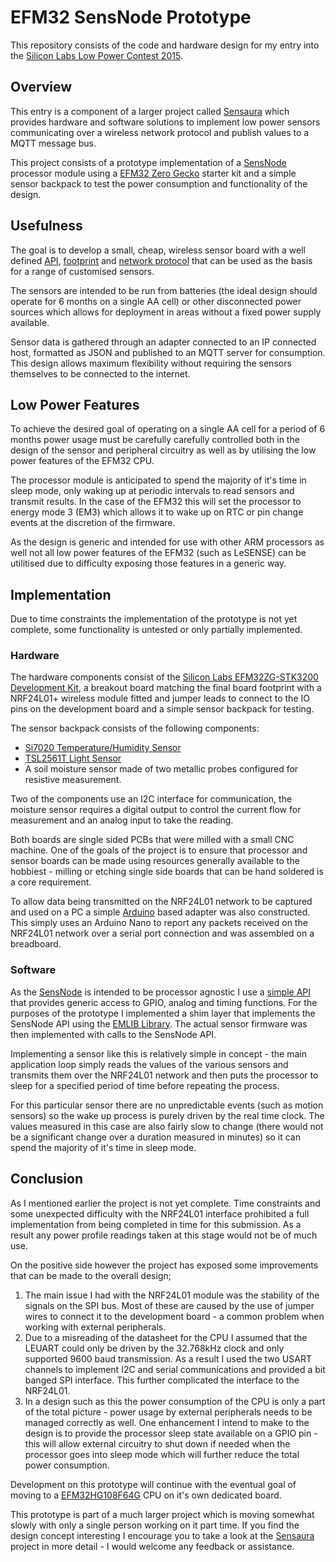 # EFM32 SensNode Prototype

This repository consists of the code and hardware design for my entry into the
[Silicon Labs Low Power Contest 2015](http://community.silabs.com/lowpowercontest).

## Overview

This entry is a component of a larger project called [Sensaura](http://sensaura.org)
which provides hardware and software solutions to implement low power sensors
communicating over a wireless network protocol and publish values to a MQTT
message bus.

This project consists of a prototype implementation of a [SensNode](http://sensauara.org/pages/sensnode/about.html)
processor module using a [EFM32 Zero Gecko](https://www.silabs.com/products/mcu/lowpower/Pages/efm32zg-stk3200.aspx)
starter kit and a simple sensor backpack to test the power consumption and
functionality of the design.

## Usefulness

The goal is to develop a small, cheap, wireless sensor board with a well defined
[API](http://sensaura.org/apidocs/sensnode), [footprint](http://sensaura.org/pages/sensnode/hardware.html)
and [network protocol](http://sensaura.org/pages/sensnet/about.html) that can be used as the basis
for a range of customised sensors.

The sensors are intended to be run from batteries (the ideal design should
operate for 6 months on a single AA cell) or other disconnected power sources
which allows for deployment in areas without a fixed power supply available.

Sensor data is gathered through an adapter connected to an IP connected host,
formatted as JSON and published to an MQTT server for consumption. This design
allows maximum flexibility without requiring the sensors themselves to be
connected to the internet.

## Low Power Features

To achieve the desired goal of operating on a single AA cell for a period of
6 months power usage must be carefully carefully controlled both in the design
of the sensor and peripheral circuitry as well as by utilising the low power
features of the EFM32 CPU.

The processor module is anticipated to spend the majority of it's time in
sleep mode, only waking up at periodic intervals to read sensors and transmit
results. In the case of the EFM32 this will set the processor to energy mode 3
(EM3) which allows it to wake up on RTC or pin change events at the discretion
of the firmware.

As the design is generic and intended for use with other ARM processors as well
not all low power features of the EFM32 (such as LeSENSE) can be utilitised due
to difficulty exposing those features in a generic way.

## Implementation

Due to time constraints the implementation of the prototype is not yet complete,
some functionality is untested or only partially implemented.

### Hardware

The hardware components consist of the [Silicon Labs EFM32ZG-STK3200 Development Kit](https://www.silabs.com/products/mcu/lowpower/Pages/efm32zg-stk3200.aspx),
a breakout board matching the final board footprint with a NRF24L01+ wireless module
fitted and jumper leads to connect to the IO pins on the development board and
a simple sensor backpack for testing.

The sensor backpack consists of the following components:

  * [Si7020 Temperature/Humidity Sensor](http://www.silabs.com/products/sensors/humidity-sensors/Pages/si7013-20-21.aspx)
  * [TSL2561T Light Sensor](http://ams.com/eng/Products/Light-Sensors/Ambient-Light-Sensor-ALS/TSL2561)
  * A soil moisture sensor made of two metallic probes configured for resistive measurement.

Two of the components use an I2C interface for communication, the moisture sensor
requires a digital output to control the current flow for measurement and an
analog input to take the reading.

Both boards are single sided PCBs that were milled with a small CNC machine. One
of the goals of the project is to ensure that processor and sensor boards can be
made using resources generally available to the hobbiest - milling or etching
single side boards that can be hand soldered is a core requirement.

To allow data being transmitted on the NRF24L01 network to be captured and used
on a PC a simple [Arduino](https://www.arduino.cc/) based adapter was also constructed.
This simply uses an Arduino Nano to report any packets received on the NRF24L01
network over a serial port connection and was assembled on a breadboard.

### Software

As the [SensNode](http://sensaura.org/pages/sensnode/about.html) is intended to be processor
agnostic I use a [simple API](http://sensaura.org/apidocs/sensnode/index.html) that
provides generic access to GPIO, analog and timing functions. For the purposes
of the prototype I implemented a shim layer that implements the SensNode API
using the [EMLIB Library](http://devtools.silabs.com/dl/documentation/doxygen/EM_CMSIS_P1_DOC_4.0.0/emlib_zero/html/index.html).
The actual sensor firmware was then implemented with calls to the SensNode API.

Implementing a sensor like this is relatively simple in concept - the main
application loop simply reads the values of the various sensors and transmits
them over the NRF24L01 network and then puts the processor to sleep for a specified
period of time before repeating the process.

For this particular sensor there are no unpredictable events (such as motion
sensors) so the wake up process is purely driven by the real time clock. The
values measured in this case are also fairly slow to change (there would not be
a significant change over a duration measured in minutes) so it can spend the
majority of it's time in sleep mode.

## Conclusion

As I mentioned earlier the project is not yet complete. Time constraints and
some unexpected difficulty with the NRF24L01 interface prohibited a full
implementation from being completed in time for this submission. As a result
any power profile readings taken at this stage would not be of much use.

On the positive side however the project has exposed some improvements that can
be made to the overall design;

1. The main issue I had with the NRF24L01 module was the stability of the signals
   on the SPI bus. Most of these are caused by the use of jumper wires to connect
   it to the development board - a common problem when working with external
   peripherals.
2. Due to a misreading of the datasheet for the CPU I assumed that the LEUART
   could only be driven by the 32.768kHz clock and only supported 9600 baud
   transmission. As a result I used the two USART channels to implement I2C and
   serial communications and provided a bit banged SPI interface. This further
   complicated the interface to the NRF24L01.
3. In a design such as this the power consumption of the CPU is only a part of
   the total picture - power usage by external peripherals needs to be managed
   correctly as well. One enhancement I intend to make to the design is to
   provide the processor sleep state available on a GPIO pin - this will allow
   external circuitry to shut down if needed when the processor goes into sleep
   mode which will further reduce the total power consumption.

Development on this prototype will continue with the eventual goal of moving to
a [EFM32HG108F64G](http://www.silabs.com/products/mcu/32-bit/efm32-happy-gecko/Pages/efm32-happy-gecko.aspx)
CPU on it's own dedicated board.

This prototype is part of a much larger project which is moving somewhat slowly
with only a single person working on it part time. If you find the design concept
interesting I encourage you to take a look at the [Sensaura](http://sensaura.org)
project in more detail - I would welcome any feedback or assistance.
